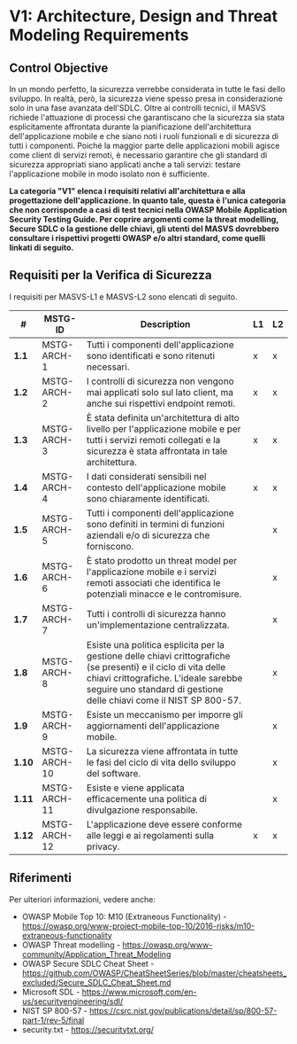 # V1: Architecture, Design and Threat Modeling Requirements

## Control Objective

In un mondo perfetto, la sicurezza verrebbe considerata in tutte le fasi dello sviluppo. In realtà, però, la sicurezza viene spesso presa in considerazione solo in una fase avanzata dell'SDLC. Oltre ai controlli tecnici, il MASVS richiede l'attuazione di processi che garantiscano che la sicurezza sia stata esplicitamente affrontata durante la pianificazione dell'architettura dell'applicazione mobile e che siano noti i ruoli funzionali e di sicurezza di tutti i componenti. Poiché la maggior parte delle applicazioni mobili agisce come client di servizi remoti, è necessario garantire che gli standard di sicurezza appropriati siano applicati anche a tali servizi: testare l'applicazione mobile in modo isolato non è sufficiente.

**La categoria "V1" elenca i requisiti relativi all'architettura e alla progettazione dell'applicazione. In quanto tale, questa è l'unica categoria che non corrisponde a casi di test tecnici nella OWASP Mobile Application Security Testing Guide. Per coprire argomenti come la threat modelling, Secure SDLC o la gestione delle chiavi, gli utenti del MASVS dovrebbero consultare i rispettivi progetti OWASP e/o altri standard, come quelli linkati di seguito.**

## Requisiti per la Verifica di Sicurezza

I requisiti per MASVS-L1 e MASVS-L2 sono elencati di seguito.

| # | MSTG-ID | Description | L1 | L2 |
| -- | ---------- | ---------------------- | - | - |
| **1.1** | MSTG-ARCH-1 | Tutti i componenti dell'applicazione sono identificati e sono ritenuti necessari. | x | x |
| **1.2** | MSTG-ARCH-2 | I controlli di sicurezza non vengono mai applicati solo sul lato client, ma anche sui rispettivi endpoint remoti. | x | x |
| **1.3** | MSTG-ARCH-3 | È stata definita un'architettura di alto livello per l'applicazione mobile e per tutti i servizi remoti collegati e la sicurezza è stata affrontata in tale architettura. | x | x |
| **1.4** | MSTG-ARCH-4 | I dati considerati sensibili nel contesto dell'applicazione mobile sono chiaramente identificati. | x | x |
| **1.5** | MSTG-ARCH-5 | Tutti i componenti dell'applicazione sono definiti in termini di funzioni aziendali e/o di sicurezza che forniscono. |  | x |
| **1.6** | MSTG-ARCH-6 | È stato prodotto un threat model per l'applicazione mobile e i servizi remoti associati che identifica le potenziali minacce e le contromisure. |  | x |
| **1.7** | MSTG-ARCH-7 | Tutti i controlli di sicurezza hanno un'implementazione centralizzata. |  | x |
| **1.8** | MSTG-ARCH-8 | Esiste una politica esplicita per la gestione delle chiavi crittografiche (se presenti) e il ciclo di vita delle chiavi crittografiche. L'ideale sarebbe seguire uno standard di gestione delle chiavi come il NIST SP 800-57. |  | x |
| **1.9** | MSTG-ARCH-9 | Esiste un meccanismo per imporre gli aggiornamenti dell'applicazione mobile. |  | x |
| **1.10** | MSTG-ARCH-10 | La sicurezza viene affrontata in tutte le fasi del ciclo di vita dello sviluppo del software.|  | x |
| **1.11** | MSTG-ARCH-11 | Esiste e viene applicata efficacemente una politica di divulgazione responsabile. |  | x |
| **1.12** | MSTG-ARCH-12 | L'applicazione deve essere conforme alle leggi e ai regolamenti sulla privacy. | x | x |

<!-- \pagebreak -->
## Riferimenti

Per ulteriori informazioni, vedere anche:

- OWASP Mobile Top 10: M10 (Extraneous Functionality) - <https://owasp.org/www-project-mobile-top-10/2016-risks/m10-extraneous-functionality>
- OWASP Threat modelling - <https://owasp.org/www-community/Application_Threat_Modeling>
- OWASP Secure SDLC Cheat Sheet - <https://github.com/OWASP/CheatSheetSeries/blob/master/cheatsheets_excluded/Secure_SDLC_Cheat_Sheet.md>
- Microsoft SDL - <https://www.microsoft.com/en-us/securityengineering/sdl/>
- NIST SP 800-57 - <https://csrc.nist.gov/publications/detail/sp/800-57-part-1/rev-5/final>
- security.txt - <https://securitytxt.org/>
